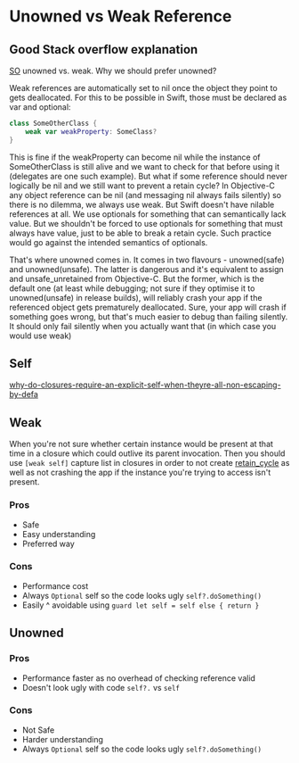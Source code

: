 # Unowned vs Weak Reference




## Good Stack overflow explanation

[SO](https://stackoverflow.com/questions/25377674/unowned-vs-weak-why-we-should-prefer-unowned)
unowned vs. weak. Why we should prefer unowned?


Weak references are automatically set to nil once the object they point to gets deallocated. For this to be possible in Swift, those must be declared as var and optional:
```swift
class SomeOtherClass {
    weak var weakProperty: SomeClass?
}
```

This is fine if the weakProperty can become nil while the instance of SomeOtherClass is still alive and we want to check for that before using it (delegates are one such example). But what if some reference should never logically be nil and we still want to prevent a retain cycle? In Objective-C any object reference can be nil (and messaging nil always fails silently) so there is no dilemma, we always use weak. But Swift doesn't have nilable references at all. We use optionals for something that can semantically lack value. But we shouldn't be forced to use optionals for something that must always have value, just to be able to break a retain cycle. Such practice would go against the intended semantics of optionals.

That's where unowned comes in. It comes in two flavours - unowned(safe) and unowned(unsafe). The latter is dangerous and it's equivalent to assign and unsafe_unretained from Objective-C. But the former, which is the default one (at least while debugging; not sure if they optimise it to unowned(unsafe) in release builds), will reliably crash your app if the referenced object gets prematurely deallocated. Sure, your app will crash if something goes wrong, but that's much easier to debug than failing silently. It should only fail silently when you actually want that (in which case you would use weak)

## Self 

[why-do-closures-require-an-explicit-self-when-theyre-all-non-escaping-by-defa](https://stackoverflow.com/questions/39433221/why-do-closures-require-an-explicit-self-when-theyre-all-non-escaping-by-defa)



## Weak

When you're not sure whether certain instance would be present at that time in a closure which could outlive its parent invocation. Then you should use `[weak self]` capture list in closures in order to not create [retain_cycle](retain_cycle.md) as well as not crashing the app if the instance you're trying to access isn't present.

### Pros
- Safe
- Easy understanding
- Preferred way

### Cons
- Performance cost
- Always `Optional` self so the code looks ugly `self?.doSomething()`
- Easily ^ avoidable using `guard let self = self else { return }`


## Unowned

### Pros
- Performance faster as no overhead of checking reference valid
- Doesn't look ugly with code `self?.` vs `self` 

### Cons
- Not Safe
- Harder understanding
- Always `Optional` self so the code looks ugly `self?.doSomething()`


